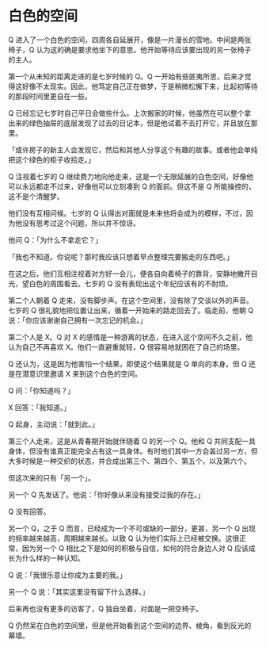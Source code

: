 # 白色的空间


Q 进入了一个白色的空间，四周各自延展开，像是一片漫长的雪地。中间是两张椅子，Q 认为这的确是要求他坐下的意思。他开始等待应该要出现的另一张椅子的主人。

第一个从未知的距离走进的是七岁时候的 Q。Q 一开始有些匪夷所思，后来才觉得这好像不太现实。因此，他笃定自己正在做梦，于是稍微松懈下来，比起初等待的那段时间里更自在一些。

Q 已经忘记七岁时自己平日会做些什么。上次搬家的时候，他虽然在可以整个拿出来的绿色抽屉的底层发现了过去的日记本，但是他试着不去打开它，并且放在那里。

「或许房子的新主人会发现它，然后和其他人分享这个有趣的故事。或者他会单纯把这个绿色的柜子收拾走。」

Q 注视着七岁的 Q 继续费力地向他走来，这是一个无限延展的白色空间，好像他可以永远都走不过来，好像他可以立刻凑到 Q 的面前。但这不是 Q 所能操控的，这不是个清醒梦。

他们没有互相问候。七岁的 Q 认得出对面就是未来他将会成为的模样，不过，因为他没有思考过这个问题，所以并不惊讶。

他问 Q：「为什么不拿走它？」

「我也不知道。你说呢？那时我应该只想着早点整理完要搬走的东西吧。」

在这之后，他们互相注视着对方好一会儿，便各自向着椅子的靠背，安静地撇开目光，望白色的周围看去。七岁的 Q 没有表现出这个年纪应该有的不耐烦。

第二个人朝着 Q 走来，没有脚步声。在这个空间里，没有除了交谈以外的声音。七岁的 Q 很礼貌地把位置让出来，循着一开始来的路走回去了。临走前，他朝 Q 说：「你应该谢谢自己拥有一次忘记的机会。」

第二个人是 X。Q 对 X 的感情是一种游离的状态，在进入这个空间不久之前，他认为自己不再喜欢 X。他们一直避重就轻，Q 很容易地就困在了自己的场里。

Q 还认为，这是因为他害怕一个结果，即使这个结果就是 Q 单向的本身。但 Q 还是在潜意识里邀请 X 来到这个白色的空间。

Q 问：「你知道吗？」

X 回答：「我知道。」

Q 起身，主动说：「就到此。」

第三个人走来，这是从青春期开始就伴随着 Q 的另一个 Q。他和 Q 共同支配一具身体，但没有谁真正能完全占有这一具身体。有时他们其中一方会盖过另一方，但大多时候是一种交织的状态，并合成出第三个、第四个、第五个，以及第六个。

但这次来的只有「另一个」。

另一个 Q 先发话了。他说：「你好像从来没有接受过我的存在。」

Q 没有回答。

另一个 Q，之于 Q 而言，已经成为一个不可或缺的一部分，更甚，另一个 Q 出现的频率越来越高，周期越来越长。以致 Q 认为他们实际上已经被交换。这很正常，因为另一个 Q 相比之下是如何的积极与自信，如何的符合身边人对 Q 应该成长为什么样的一种认知。

Q 说：「我很乐意让你成为主要的我。」

另一个 Q 说：「其实这里没有留下什么选择。」

后来再也没有更多的访客了，Q 独自坐着，对面是一把空椅子。

Q 仍然呆在白色的空间里，但是他开始看到这个空间的边界、棱角，看到反光的幕墙。
